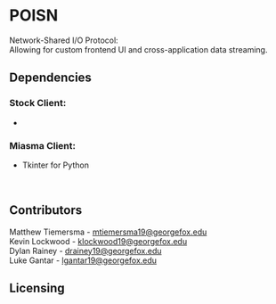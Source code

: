 # POISN
Network-Shared I/O Protocol:<br>
Allowing for custom frontend UI and cross-application data streaming.

## Dependencies
### Stock Client:
* 
### Miasma Client:
* Tkinter for Python

<br>

## Contributors
Matthew Tiemersma - mtiemersma19@georgefox.edu<br>
Kevin Lockwood - klockwood19@georgefox.edu<br>
Dylan Rainey - drainey19@georgefox.edu<br>
Luke Gantar - lgantar19@georgefox.edu<br>

## Licensing
